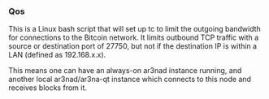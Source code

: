 ### Qos ###

This is a Linux bash script that will set up tc to limit the outgoing bandwidth for connections to the Bitcoin network. It limits outbound TCP traffic with a source or destination port of 27750, but not if the destination IP is within a LAN (defined as 192.168.x.x).

This means one can have an always-on ar3nad instance running, and another local ar3nad/ar3na-qt instance which connects to this node and receives blocks from it.
